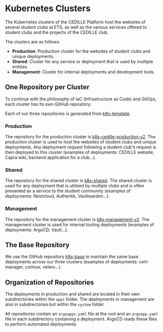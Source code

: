 # Kubernetes Clusters

The Kubernetes clusters of the CEDILLE Platform host the websites of
several student clubs at ETS, as well as the various services offered
to student clubs and the projects of the CEDILLE club.

The clusters are as follows:

- **Production**: Production cluster for the websites of student clubs
  and unique deployments.
- **Shared**: Cluster for any service or deployment that is used by
  multiple entities.
- **Management**: Cluster for internal deployments and development
  tools.

## One Repository per Cluster

To continue with the philosophy of IaC (Infrastructure as Code) and GitOps, each
cluster has its own GitHub repository.

Each of our three repositories is generated from
[k8s-template](https://github.com/ClubCedille/k8s-template).

### Production

The repository for the production cluster is
[k8s-cedille-production-v2](https://github.com/ClubCedille/k8s-cedille-production-v2). The
production cluster is used to host the websites of student clubs and
unique deployments. Any deployment request following a student club's
request is then deployed to this cluster (examples of deployments:
CEDILLE website, Capra wiki, backend application for a club...).

### Shared

The repository for the shared cluster is
[k8s-shared](https://github.com/ClubCedille/k8s-shared). The shared
cluster is used for any deployment that is utilized by multiple clubs
and is often presented as a service to the student community (examples
of deployments: Nextcloud, Authentik, Vaultwarden...).

### Management

The repository for the management cluster is
[k8s-management-v2](https://github.com/ClubCedille/k8s-management-v2). The
management cluster is used for internal tooling deployments (examples
of deployments: ArgoCD, Vault...).

## The Base Repository

We use the GitHub repository
[k8s-base](https://github.com/ClubCedille/k8s-base) to maintain the
same base deployments across our three clusters (examples of
deployments: cert-manager, contour, velero...).

## Organization of Repositories

The deployments in production and shared are located in their own
subdirectories within the `apps` folder.  The deployments in
management are also in subdirectories but within the `system` folder.

All repositories contain an `argoapps.yaml` file at the root and an
`argoapp.yaml` file in each subdirectory containing a
deployment. ArgoCD reads these files to perform automated deployments.
